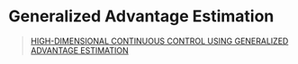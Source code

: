 # Generalized Advantage Estimation

> [HIGH-DIMENSIONAL CONTINUOUS CONTROL USING GENERALIZED ADVANTAGE ESTIMATION](https://arxiv.org/pdf/1506.02438.pdf)

